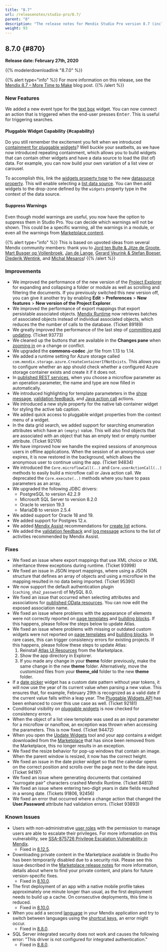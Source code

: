 ```yaml
---
title: "8.7"
url: /releasenotes/studio-pro/8.7/
parent: "8"
description: "The release notes for Mendix Studio Pro version 8.7 (including all patches) with details on new features, bug fixes, and known issues."
weight: 93
---
```


## 8.7.0 {#870}

**Release date: February 27th, 2020**

{{% modelerdownloadlink "8.7.0" %}}

{{% alert type="info" %}}
For more information on this release, see the [Mendix 8.7 – More Time to Make](https://www.mendix.com/blog/mendix-8-7-more-time-to-make/) blog post.
{{% /alert %}}

### New Features

We added a new event type for the [text box](/refguide8/text-box) widget. You can now connect an action that is triggered when the end-user presses <kbd>Enter</kbd>. This is useful for triggering searches.

#### Pluggable Widget Capability {#capability}

Do you still remember the excitement you felt when we introduced [containment for pluggable widgets](8.3#pluggable)? Well buckle your seatbelts, as we have now introduced repeating containment, which allows you to build widgets that can contain other widgets and have a data source to load the (list of) data. For example, you can now build your own variation of a list view or carousel.

To accomplish this, link the [widgets property type](/apidocs-mxsdk/apidocs/client-apis-for-pluggable-widgets-8#listvalue) to the new [datasource property](/apidocs-mxsdk/apidocs/property-types-pluggable-widgets-8#datasource). This will enable selecting a [list data source](/refguide8/data-sources#list-widgets). You can then add widgets to the drop-zone defined by the `widgets` property type in the context of the data source.

#### Suppress Warnings

Even though model warnings are useful, you now have the option to suppress them in Studio Pro. You can decide which warnings will not be shown. This could be a specific warning, all the warnings in a module, or even all the warnings from [Marketplace content](/appstore/general/app-store-content).

{{% alert type="info" %}}
This is based on upvoted ideas from several Mendix community members: thank you to [Jord ten Bulte & Jitze de Groote](https://forum.mendixcloud.com/link/ideas/1282), [Mart Busger op Vollenbroek](https://forum.mendixcloud.com/link/ideas/1466), [Jan de Lange](https://forum.mendixcloud.com/link/ideas/1374), [Gerard Veurink & Stefan Boeser](https://forum.mendixcloud.com/link/ideas/213), [Diederik Wentink](https://forum.mendixcloud.com/link/ideas/399), and [Michal Mesaros](https://forum.mendixcloud.com/link/ideas/1643)!
{{% /alert %}}

### Improvements

* We improved the performance of the new version of the [Project Explorer](/refguide8/preferences-dialog#new-project-explorer) for expanding and collapsing a folder or module as well as scrolling and filtering the documents. If you previously switched this new version off, you can give it another try by enabling **Edit** > **Preferences** > **New features** > **New version of the Project Explorer**.
* We improved the performance of export mappings that export persistable associated objects. [Mendix Runtime](/refguide8/runtime) now retrieves batches of associated objects instead of individual associated objects, which reduces the the number of calls to the database. (Ticket 89189)
* We greatly improved the performance of the last step of [committing  and updating](/refguide8/collaborative-development). (Ticket 93773)
* We cleaned up the buttons that are available in the **Changes pane** when [zooming in](/refguide8/changes-pane#zoomed-in-level) on a change or conflict.
* We upgraded the **commons-codec** *.jar* file from 1.13 to 1.14.
* We added a runtime setting for Azure storage called `com.mendix.storage.azure.CreateContainerIfNotExists`. This allows you to configure whether an app should check whether a configured Azure storage container exists and create it if it does not.
* In [published REST services](/refguide8/published-rest-service), when you choose a microflow parameter as an operation parameter, the name and type are now filled in automatically.
* We introduced highlighting for template parameteters in the [show message](/refguide8/show-message), [validation feedback](/refguide8/validation-feedback), and [Java action call](/refguide8/java-action-call) actions.
* We introduced a new style property for the native tab container widget for styling the active tab caption.
* We added quick access to pluggable widget properties from the context menu of a widget.
* In the data grid search, we added support for searching enumeration attributes which have an `(empty)` value. This will also find objects that are associated with an object that has an empty text or empty number attribute. (Ticket 92176)
* We have improved how we handle the expired sessions of anonymous users in offline applications. When the session of an anonymous user expires, it is now restored in the background, which allows the anonymous user to continue using the app. (Ticket 94834)
* We introduced the `Core.microflowCall(..)` and `Core.userActionCall(..)` methods to easily build a microflow call or Java action call. We deprecated the `Core.execute(..)` methods where you have to pass parameters as an array.
* We upgraded the following JDBC drivers:
	* PostgreSQL to version 42.2.9
	* Microsoft SQL Server to version 8.2.0
	* Oracle to version 19.3
	* MariaDB to version 2.5.4
* We added support for Oracle 18 and 19.
* We added support for Postgres 12.x.
* We added [Mendix Assist](/refguide8/mx-assist-studio-pro) recommendations for [create list](/refguide8/create-list) actions.
* We added the [validation feedback](/refguide8/validation-feedback) and [log message](/refguide8/log-message) actions to the list of activities recommended by Mendix Assist.

### Fixes

* <a name="93998"></a>We fixed an issue where export mappings that use XML choice or XML inheritance threw exceptions during runtime. (Ticket 93998)
* <a name="95390"></a>We fixed an issue in JSON import mappings, where using a JSON structure that defines an array of objects and using a microflow in the mapping resulted in no data being imported. (Ticket 95390)
* <a name="1530"></a>We now support the default authentication plugin (`caching_sha2_password`) of MySQL 8.0.
* We fixed an issue that occurred when selecting attributes and associations for [published OData resources](/refguide8/published-odata-resource). You can now edit the exposed association name.
* We fixed an issue where problems with the appearance of elements were not correctly reported on [page templates](/refguide8/page-templates) and [building blocks](/refguide8/building-block). If this happens, please follow the steps below to update Atlas.
* We fixed an issue where problems with missing or outdated custom widgets were not reported on [page templates](/refguide8/page-templates) and [building blocks](/refguide8/building-block). In rare cases, this can trigger consistency errors for existing projects. If this happens, please follow these steps to update Atlas:<br />
	1. Reinstall [Atlas UI Resources](/appstore/modules/atlas-ui-resources) from the Marketplace.<br />
	2. Show the app directory in Explorer.<br />
	3. If you made any change in your **theme** folder previously, make the same change in the new **theme** folder. Alternatively, move the customized files from your **theme_old** folder to the new **theme** folder.
* If a [date picker](/refguide8/date-picker) widget has a custom date pattern without year tokens, it will now use the year of its current value when parsing a new value. This ensures that, for example, February 29th is recognized as a valid date if the current value falls within a leap year. The [Pluggable Widgets API](/apidocs-mxsdk/apidocs/pluggable-widgets) has been enhanced to cover this use case as well. (Ticket 92181)
* Conditional visibility on [pluggable widgets](/howto8/extensibility/build-native-widget) is now checked for consistency errors.
* When the object of a list view template was used as an input parameter for a microflow or nanoflow, an exception was thrown when accessing the parameters. This is now fixed. (Ticket 94472)
* When you open the [Update Widgets](/refguide8/project-menu#update-widgets) tool and your app contains a widget downloaded from the [Marketplace](https://marketplace.mendix.com/) that has since been removed from the Marketplace, this no longer results in an exception.
* We fixed the resize behavior for pop-up windows that contain an image. When the parent window is resized, it now has the correct height.
* We fixed an issue in the date picker widget so that the calendar opens on the correct position and scrolls over the page next to the date input. (Ticket 94197)
* We fixed an issue where generating documents that contained "surrogate pair" characters crashed Mendix Runtime. (Ticket 84813)
* We fixed an issue where entering two-digit years in date fields resulted in a wrong date. (Tickets 91806, 92456)
* We fixed an error that occurred where a change action that changed the **User.Password** attribute had validation errors. (Ticket 93893)

### Known Issues

* Users with non-administrative [user roles](/refguide/user-roles) with the permission to manage users are able to escalate their privileges. For more information on this vulnerability, see [SSA-875726 Privilege Escalation Vulnerability in Mendix](https://new.siemens.com/global/en/products/services/cert.html#SecurityPublications).
	* Fixed in [8.12.5](8.12#875726).
* Downloading private content in the Marketplace available in Studio Pro has been temporarily disabled due to a security risk. Please see this issue described in the [Marketplace release notes](/releasenotes/app-store/#private-fix) for more information, details about where to find your private content, and plans for future version-specific fixes.
	* Fixed in [8.10.0](8.10#1400).
* The first deployment of an app with a native mobile profile takes approximately one minute longer than usual, as the first deployment needs to build up a cache. On consecutive deployments, this time is reduced.
	* Fixed in [8.10.0](8.10#211).
* When you add a second [language](/howto8/collaboration-requirements-management/translate-your-app-content) in your Mendix application and try to switch between languages using the [shortcut keys](/refguide8/menus#language), an error might occur.
  * Fixed in [8.8.0](8.8#1510).
* SQL Server integrated security does not work and causes the following error: "This driver is not configured for integrated authentication."
	* Fixed in [8.8.0](8.8#2016).
